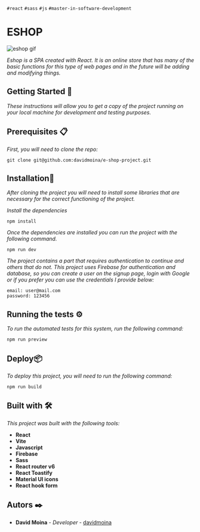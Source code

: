 `#react`  `#sass`  `#js`  `#master-in-software-development`

# ESHOP

![eshop gif](./src/assets/images/ESHOP.gif)


_Eshop is a SPA created with React. It is an online store that has many of the basic functions for this type of web pages and in the future will be adding and modifying things._


## Getting Started  🚀

_These instructions will allow you to get a copy of the project running on your local machine for development and testing purposes._


## Prerequisites 📋

_First, you will need to clone the repo:_

```
git clone git@github.com:davidmoina/e-shop-project.git
```

##  Installation🔧

_After cloning the project you will need to install some libraries that are necessary for the correct functioning of the project._

_Install the dependencies_

```
npm install
```

_Once the dependencies are installed you can run the project with the following command._

```
npm run dev
```

_The project contains a part that requires authentication to continue and others that do not. This project uses Firebase for authentication and database, so you can create a user on the signup page, login with Google or if you prefer you can use the credentials I provide below:_
```
email: user@mail.com
password: 123456
```
## Running the tests ⚙️

_To run the automated tests for this system, run the following command:_

```
npm run preview
```
## Deploy📦

_To deploy this project, you will need to run the following command:_
```
npm run build
```

## Built with 🛠️

_This project was built with the following tools:_

* **React**
* **Vite**
* **Javascript**
* **Firebase**
* **Sass**
* **React router v6**
* **React Toastify**
* **Material UI icons**
* **React hook form**

## Autors ✒️

* **David Moina** - *Developer* - [davidmoina](https://github.com/davidmoina)

